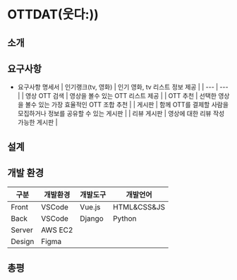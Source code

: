 # OTTDAT(웃다:))


## 소개

## 요구사항
* 요구사항 명세서
| 인기랭크(tv, 영화) | 인기 영화, tv 리스트 정보 제공 |
| --- | --- |
| 영상 OTT 검색 | 영상을 볼수 있는 OTT 리스트 제공 |
| OTT 추천 | 선택한 영상을 볼수 있는 가장 효율적인 OTT 조합 추천 |
| 게시판 | 함께 OTT를 결제할 사람을 모집하거나 정보를 공유할 수 있는 게시판 |
| 리뷰 게시판 | 영상에 대한 리뷰 작성 가능한 게시판 |


## 설계

## 개발 환경
| 구분 | 개발환경 | 개발도구 | 개발언어 |
| --- | --- | --- | --- |
| Front | VSCode | Vue.js | HTML&CSS&JS |
| Back | VSCode | Django | Python |
| Server | AWS EC2 |  |  |
| Design | Figma |  |  |


## 총평